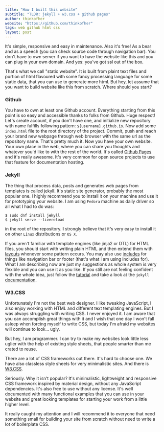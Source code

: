 ```yaml
---
title: "How I built this website"
subtitle: "TLDR: jekyll + w3.css + github pages"
author: thinkofher
website: "https://github.com/thinkofher"
tags: web github html css
layout: post
---
```


It's simple, responsive and easy in maintenance. Also it's free! As a bear and as a speech (you can check source code through navigation bar). You don't have to own server if you want to have the website like this and you can plug in your own domain. And yes: you've got ssl out of the box.

That's what we call "static website". It is built from plaint text files and portion of html flavoured with some fancy processing language for some static data, that you can use to generate more html. But hey, let assume that you want to build website like this from scratch. Where should you start?

### Github

You have to own at least one Github account. Everything starting from this point is so easy and accessible thanks to folks from Github. Huge respect! Let's create account, if you don't have one, and initialize new repository with name fulfills following pattern: `${username}.github.io`. Now add some `index.html` file to the root directory of the project. Commit, push and reach your brand new webpage through web browser with the same url as the repository name. That's pretty much it. Now you have your own website. Your own place in the web, where you can share you thoughts and whatever you'd like to with the rest of the world. It's called [Github Pages](https://pages.github.com/) and it's really awesome. It's very common for open source projects to use that feature for documentation hosting.


### Jekyll

The thing that process data, posts and generates web pages from templates is called [jekyll](https://jekyllrb.com/). It's static site generator, probably the most popular one. I highly recommend you to install it on your machine and use it for prototyping your website. I am using `Fedora` machine as daily driver so all what I had to do was:

    $ sudo dnf install jekyll
    $ jekyll serve --livereload

in the root of the repository. I strongly believe that it's very easy to install it on other `Linux` distributions or `OS X`.

If you aren't familiar with template engines (like jinja2 or DTL) for HTML files, you should start with writing plain HTML and then extend them with [layouts](https://jekyllrb.com/docs/layouts/) whenever some pattern occurs. You may also use [includes](https://jekyllrb.com/docs/includes/) for things like navigation bar or footer (that's what I am using includes for). What I am describing now are just my suggestions as whole system is very flexible and you can use it as you like. If you still are not feeling confident with the whole idea, just follow the [tutorial](https://jekyllrb.com/docs/step-by-step/01-setup/) and take a look at the `jekyll` [documentation](https://jekyllrb.com/docs/).

### W3.CSS

Unfortunately I'm not the best web designer. I like tweaking JavaScript, I also enjoy working with HTML and different text templating engines. But I was always struggling with writing CSS. I never enjoyed it. I am aware that you can accomplish great things with it and I wish that one day I won't fall asleep when forcing myself to write CSS, but today I'm afraid my websites will continue to look... ugly.

But hey, I am programmer. I can try to make my websites look little less uglier with the help of existing style sheets, that people smarter than me crated to reuse.

There are a lot of CSS frameworks out there. It's hard to choose one. We have also classless style sheets for very minimalistic sites. And there is [W3.CSS](https://www.w3schools.com/w3css/).

Seriously. Why it isn't popular? It's minimalistic, lightweight and responsive CSS framework inspired by material design, without any JavaScript dependencies. It's also free to use without any license. It's well documented with many functional examples that you can use in your website and great looking templates for starting your work from a little higher level.

It really caught my attention and I will recommend it to everyone that need something small for building your site from scratch without need to write a lot of boilerplate CSS.
